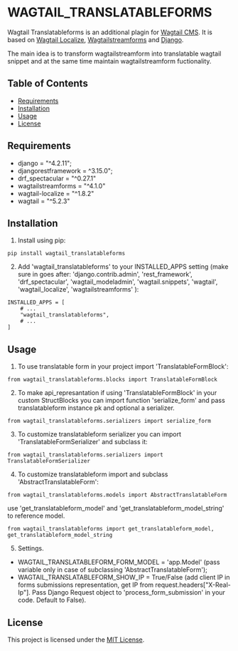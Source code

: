 # WAGTAIL_TRANSLATABLEFORMS

Wagtail Translatableforms is an additional plagin for [Wagtail CMS](https://wagtail.org/).
It is based on [Wagtail Localize](https://pypi.org/project/wagtail-localize/), [Wagtailstreamforms](https://pypi.org/project/wagtailstreamforms/) and [Django](https://www.djangoproject.com/).

The main idea is to transform wagtailstreamform into translatable wagtail snippet and at the same time maintain wagtailstreamform fuctionality.

## Table of Contents

- [Requirements](https://pypi.org/project/wagtail_translatableforms/#requirements)
- [Installation](https://test.pypi.org/project/wagtail_translatableforms/#installation)
- [Usage](https://test.pypi.org/project/wagtail_translatableforms/#usage)
- [License](https://test.pypi.org/project/wagtail_translatableforms/#license)


## Requirements

* django = "^4.2.11";
* djangorestframework = ^3.15.0";
* drf_spectacular = "^0.27.1"
* wagtailstreamforms = "^4.1.0"
* wagtail-localize = "^1.8.2"
* wagtail = "^5.2.3"

## Installation

1. Install using pip:

```
pip install wagtail_translatableforms
```

2. Add 'wagtail_translatableforms' to your INSTALLED_APPS setting (make sure in goes after:
    'django.contrib.admin',
    'rest_framework',
    'drf_spectacular',
    'wagtail_modeladmin',
    'wagtail.snippets',
    'wagtail',
    'wagtail_localize',
    'wagtailstreamforms'
):

```
INSTALLED_APPS = [
    # ...
    "wagtail_translatableforms",
    # ...
]
```

## Usage

1. To use translatable form in your project import 'TranslatableFormBlock':

```
from wagtail_translatableforms.blocks import TranslatableFormBlock
```

2. To make api_represantation if using 'TranslatableFormBlock' in your custom StructBlocks you can import function 'serialize_form' and pass translatableform instance pk and optional a serializer.

```
from wagtail_translatableforms.serializers import serialize_form
```

3. To customize translatableform serializer you can import 'TranslatableFormSerializer' and subclass it:

```
from wagtail_translatableforms.serializers import TranslatableFormSerializer
```

4. To customize translatableform import and subclass 'AbstractTranslatableForm':

```
from wagtail_translatableforms.models import AbstractTranslatableForm
```

use 'get_translatableform_model' and 'get_translatableform_model_string' to reference model.

```
from wagtail_translatableforms import get_translatableform_model, get_translatableform_model_string
```

5. Settings.

* WAGTAIL_TRANSLATABLEFORM_FORM_MODEL = 'app.Model' (pass variable only in case of subclassing 'AbstractTranslatableForm');
* WAGTAIL_TRANSLATABLEFORM_SHOW_IP = True/False (add client IP in forms submissions representation, get IP from request.headers["X-Real-Ip"]. Pass Django Request object to 'process_form_submission' in your code. Default to False).

## License
This project is licensed under the [MIT License](https://github.com/BenderEg/wagtail-translatableforms/blob/main/LICENSE).
